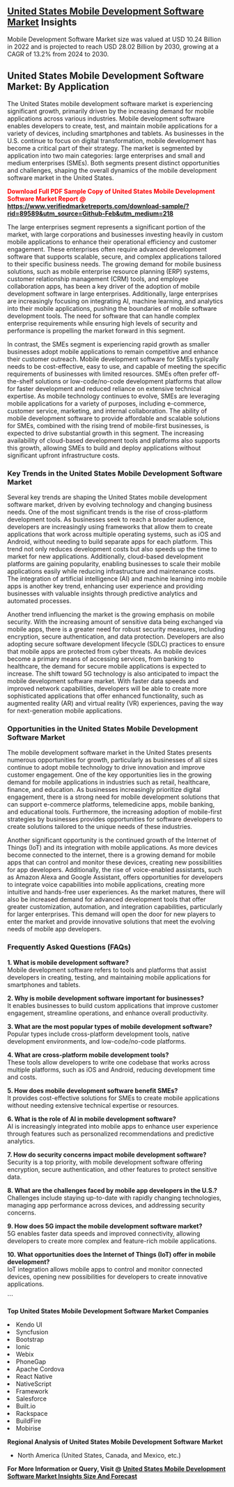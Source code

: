 <h2><a href="https://www.verifiedmarketreports.com/download-sample/?rid=89589&amp;utm_source=Github-Feb&amp;utm_medium=218" target="_blank">United States Mobile Development Software Market</a> Insights</h2><p>Mobile Development Software Market size was valued at USD 10.24 Billion in 2022 and is projected to reach USD 28.02 Billion by 2030, growing at a CAGR of 13.2% from 2024 to 2030.</p><p> <h2>United States Mobile Development Software Market: By Application</h2> <p>The United States mobile development software market is experiencing significant growth, primarily driven by the increasing demand for mobile applications across various industries. Mobile development software enables developers to create, test, and maintain mobile applications for a variety of devices, including smartphones and tablets. As businesses in the U.S. continue to focus on digital transformation, mobile development has become a critical part of their strategy. The market is segmented by application into two main categories: large enterprises and small and medium enterprises (SMEs). Both segments present distinct opportunities and challenges, shaping the overall dynamics of the mobile development software market in the United States.</p> <p><strong><p><span class=""><span style="color: #ff0000;"><strong>Download Full PDF Sample Copy of United States Mobile Development Software Market Report</strong> @ </span><a href="https://www.verifiedmarketreports.com/download-sample/?rid=89589&amp;utm_source=Github-Feb&amp;utm_medium=218" target="_blank">https://www.verifiedmarketreports.com/download-sample/?rid=89589&amp;utm_source=Github-Feb&amp;utm_medium=218</a></span></p></strong></p> <p>The large enterprises segment represents a significant portion of the market, with large corporations and businesses investing heavily in custom mobile applications to enhance their operational efficiency and customer engagement. These enterprises often require advanced development software that supports scalable, secure, and complex applications tailored to their specific business needs. The growing demand for mobile business solutions, such as mobile enterprise resource planning (ERP) systems, customer relationship management (CRM) tools, and employee collaboration apps, has been a key driver of the adoption of mobile development software in large enterprises. Additionally, large enterprises are increasingly focusing on integrating AI, machine learning, and analytics into their mobile applications, pushing the boundaries of mobile software development tools. The need for software that can handle complex enterprise requirements while ensuring high levels of security and performance is propelling the market forward in this segment.</p> <p>In contrast, the SMEs segment is experiencing rapid growth as smaller businesses adopt mobile applications to remain competitive and enhance their customer outreach. Mobile development software for SMEs typically needs to be cost-effective, easy to use, and capable of meeting the specific requirements of businesses with limited resources. SMEs often prefer off-the-shelf solutions or low-code/no-code development platforms that allow for faster development and reduced reliance on extensive technical expertise. As mobile technology continues to evolve, SMEs are leveraging mobile applications for a variety of purposes, including e-commerce, customer service, marketing, and internal collaboration. The ability of mobile development software to provide affordable and scalable solutions for SMEs, combined with the rising trend of mobile-first businesses, is expected to drive substantial growth in this segment. The increasing availability of cloud-based development tools and platforms also supports this growth, allowing SMEs to build and deploy applications without significant upfront infrastructure costs.</p> <h3>Key Trends in the United States Mobile Development Software Market</h3> <p>Several key trends are shaping the United States mobile development software market, driven by evolving technology and changing business needs. One of the most significant trends is the rise of cross-platform development tools. As businesses seek to reach a broader audience, developers are increasingly using frameworks that allow them to create applications that work across multiple operating systems, such as iOS and Android, without needing to build separate apps for each platform. This trend not only reduces development costs but also speeds up the time to market for new applications. Additionally, cloud-based development platforms are gaining popularity, enabling businesses to scale their mobile applications easily while reducing infrastructure and maintenance costs. The integration of artificial intelligence (AI) and machine learning into mobile apps is another key trend, enhancing user experience and providing businesses with valuable insights through predictive analytics and automated processes.</p> <p>Another trend influencing the market is the growing emphasis on mobile security. With the increasing amount of sensitive data being exchanged via mobile apps, there is a greater need for robust security measures, including encryption, secure authentication, and data protection. Developers are also adopting secure software development lifecycle (SDLC) practices to ensure that mobile apps are protected from cyber threats. As mobile devices become a primary means of accessing services, from banking to healthcare, the demand for secure mobile applications is expected to increase. The shift toward 5G technology is also anticipated to impact the mobile development software market. With faster data speeds and improved network capabilities, developers will be able to create more sophisticated applications that offer enhanced functionality, such as augmented reality (AR) and virtual reality (VR) experiences, paving the way for next-generation mobile applications.</p> <h3>Opportunities in the United States Mobile Development Software Market</h3> <p>The mobile development software market in the United States presents numerous opportunities for growth, particularly as businesses of all sizes continue to adopt mobile technology to drive innovation and improve customer engagement. One of the key opportunities lies in the growing demand for mobile applications in industries such as retail, healthcare, finance, and education. As businesses increasingly prioritize digital engagement, there is a strong need for mobile development solutions that can support e-commerce platforms, telemedicine apps, mobile banking, and educational tools. Furthermore, the increasing adoption of mobile-first strategies by businesses provides opportunities for software developers to create solutions tailored to the unique needs of these industries.</p> <p>Another significant opportunity is the continued growth of the Internet of Things (IoT) and its integration with mobile applications. As more devices become connected to the internet, there is a growing demand for mobile apps that can control and monitor these devices, creating new possibilities for app developers. Additionally, the rise of voice-enabled assistants, such as Amazon Alexa and Google Assistant, offers opportunities for developers to integrate voice capabilities into mobile applications, creating more intuitive and hands-free user experiences. As the market matures, there will also be increased demand for advanced development tools that offer greater customization, automation, and integration capabilities, particularly for larger enterprises. This demand will open the door for new players to enter the market and provide innovative solutions that meet the evolving needs of mobile app developers.</p> <h3>Frequently Asked Questions (FAQs)</h3> <p><strong>1. What is mobile development software?</strong><br> Mobile development software refers to tools and platforms that assist developers in creating, testing, and maintaining mobile applications for smartphones and tablets.</p> <p><strong>2. Why is mobile development software important for businesses?</strong><br> It enables businesses to build custom applications that improve customer engagement, streamline operations, and enhance overall productivity.</p> <p><strong>3. What are the most popular types of mobile development software?</strong><br> Popular types include cross-platform development tools, native development environments, and low-code/no-code platforms.</p> <p><strong>4. What are cross-platform mobile development tools?</strong><br> These tools allow developers to write one codebase that works across multiple platforms, such as iOS and Android, reducing development time and costs.</p> <p><strong>5. How does mobile development software benefit SMEs?</strong><br> It provides cost-effective solutions for SMEs to create mobile applications without needing extensive technical expertise or resources.</p> <p><strong>6. What is the role of AI in mobile development software?</strong><br> AI is increasingly integrated into mobile apps to enhance user experience through features such as personalized recommendations and predictive analytics.</p> <p><strong>7. How do security concerns impact mobile development software?</strong><br> Security is a top priority, with mobile development software offering encryption, secure authentication, and other features to protect sensitive data.</p> <p><strong>8. What are the challenges faced by mobile app developers in the U.S.?</strong><br> Challenges include staying up-to-date with rapidly changing technologies, managing app performance across devices, and addressing security concerns.</p> <p><strong>9. How does 5G impact the mobile development software market?</strong><br> 5G enables faster data speeds and improved connectivity, allowing developers to create more complex and feature-rich mobile applications.</p> <p><strong>10. What opportunities does the Internet of Things (IoT) offer in mobile development?</strong><br> IoT integration allows mobile apps to control and monitor connected devices, opening new possibilities for developers to create innovative applications.</p> ```</p><p><strong>Top United States Mobile Development Software Market Companies</strong></p><div data-test-id=""><p><li>Kendo UI</li><li> Syncfusion</li><li> Bootstrap</li><li> Ionic</li><li> Webix</li><li> PhoneGap</li><li> Apache Cordova</li><li> React Native</li><li> NativeScript</li><li> Framework</li><li> Salesforce</li><li> Built.io</li><li> Rackspace</li><li> BuildFire</li><li> Mobirise</li></p><div><strong>Regional Analysis of&nbsp;United States Mobile Development Software Market</strong></div><ul><li dir="ltr"><p dir="ltr">North America&nbsp;(United States, Canada, and Mexico, etc.)</p></li></ul><p><strong>For More Information or Query, Visit @&nbsp;</strong><strong><a href="https://www.verifiedmarketreports.com/product/global-mobile-development-software-market-growth-status-and-outlook-2019-2024/?utm_source=Github-Feb&amp;utm_medium=218" target="_blank">United States Mobile Development Software Market Insights Size And Forecast</a></strong></p></div>
